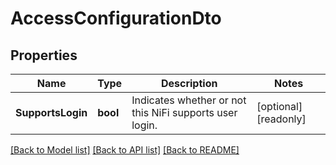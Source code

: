 # AccessConfigurationDto

## Properties

Name | Type | Description | Notes
------------ | ------------- | ------------- | -------------
**SupportsLogin** | **bool** | Indicates whether or not this NiFi supports user login. | [optional] [readonly] 

[[Back to Model list]](../README.md#documentation-for-models) [[Back to API list]](../README.md#documentation-for-api-endpoints) [[Back to README]](../README.md)


